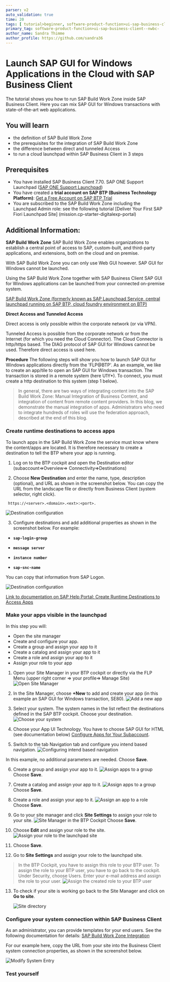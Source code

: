 ```yaml
---
parser: v2
auto_validation: true
time: 20
tags: [ tutorial>beginner, software-product-function>ui-sap-business-client--nwbc-]
primary_tag: software-product-function>ui-sap-business-client--nwbc-
author_name: Sandra Thimme
author_profile: https://github.com/sandra36
---
```


# Launch SAP GUI for Windows Applications in the Cloud with SAP Business Client
<!-- description --> The tutorial shows you how to run SAP Build Work Zone inside SAP Business Client. Here you can mix  SAP GUI for Windows transactions with state-of-the-art web applications.

## You will learn
- the definition of SAP Build Work Zone
- the prerequisites for the integration of SAP Build Work Zone
- the difference between direct and tunneled Access
- to run a cloud launchpad within SAP Business Client in 3 steps

## Prerequisites
- You have installed SAP Business Client 7.70. SAP ONE Support Launchpad ([SAP ONE Support Launchpad](https://launchpad.support.sap.com/#/softwarecenter/template/products/%20_APP=00200682500000001943&_EVENT=DISPHIER&HEADER=Y&FUNCTIONBAR=N&EVENT=TREE&NE=NAVIGATE&ENR=73554900100200012051&V=MAINT&TA=ACTUAL&PAGE=SEARCH/SAP%20BUSINESS%20CLIENT%207.70))
- You have created a **trial account on SAP BTP (Business Technology Platform)**:  [Get a Free Account on SAP BTP Trial](hcp-create-trial-account)
- You are subscribed to the SAP Build Work Zone including the Launchpad Admin role: see the following tutorial [Deliver Your First SAP Fiori Launchpad Site] (mission.cp-starter-digitalexp-portal)



## Additional Information:

**SAP Build Work Zone**
SAP Build Work Zone enables organizations to establish a central point of access to SAP, custom-built, and third-party applications, and extensions, both on the cloud and on premise.

With SAP Build Work Zone you can only use Web GUI however. SAP GUI for Windows cannot be launched.

Using the SAP Build Work Zone together with SAP Business Client SAP GUI for Windows applications can be launched from your connected on-premise system.

[SAP Build Work Zone (formerly known as SAP Launchpad Service, central launchpad running on SAP BTP, cloud foundry environment on BTP)](https://help.sap.com/docs/Launchpad_Service/8c8e1958338140699bd4811b37b82ece/fd79b232967545569d1ae4d8f691016b.html?locale=en-US)

**Direct Access and Tunneled Access**

Direct access is only possible within the corporate network (or via VPN).

Tunneled Access is possible from the corporate network or from the Internet (for which you need the Cloud Connector). The Cloud Connector is http/https based. The DIAG protocol of SAP GUI for Windows cannot be used. Therefore direct access is used here.

**Procedure**
The following steps will show you how to launch SAP GUI for Windows applications directly from the 'FLP@BTP'. As an example, we like to create an app/tile to open an SAP GUI for Windows transaction. The transaction is stored in a remote system (here U1Y*). To connect, you must create a http destination to this system (step 1 below).

>In general, there are two ways of integrating content into the
SAP Build Work Zone: Manual Integration of Business Content, and integration of content from remote content providers. In this blog, we demonstrate the manual integration of apps. Administrators who need to integrate hundreds of roles will use the federation approach, described at the end of this blog.


### Create runtime destinations to access apps
To launch apps in the SAP Build Work Zone the service must know where the content/apps are located. It is therefore necessary to create a destination to tell the BTP where your app is running.

1. Log on to the BTP cockpit and open the Destination editor (subaccount=>Overview=> Connectivity=>Destinations)


2. Choose **New Destination** and enter the name, type, description (optional), and URL as shown in the screenshot below. You can copy the URL from the landscape file or directly from Business Client (system selector, right click).

```
 https://<server>.<domain>.<ext>:<port>.

```


   ![Destination configuration](1.png)

 3. Configure destinations and add additional properties as shown in the screenshot below.
 For example:
-	**`sap-login-group`**

-	**`message server`**

-	**`instance number`**

- **`sap-snc-name`**

You can copy that information from SAP Logon.


   ![Destination configuration](2.png)

[Link to documentation on SAP Help Portal: Create Runtime Destinations to Access Apps](https://help.sap.com/viewer/8c8e1958338140699bd4811b37b82ece/Cloud/en-US/a57c27ce348241a89d56874bef9a7a07.html)


### Make your apps visible in the launchpad
In this step you will:

- Open the site manager
- Create and configure your app.
- Create a group and assign your app to it
- Create a catalog and assign your app to it
- Create a role and assign your app to it
- Assign your role to your app

1. Open your Site Manager in your BTP cockpit or directly via the FLP Menu (upper right corner => your profile=> Manage Site)
  ![Open Site Manager](3.png)

2. In the Site Manager, choose **+New** to add and create your app (in this example an SAP GUI for Windows transaction, SE80).
   ![Add a new app](5.png)

3. Select your system. The system names in the list reflect the destinations defined in the SAP BTP cockpit. Choose your destination.
  ![Choose your system](6.png)

4. Choose your App UI Technology. You have to choose SAP GUI for HTML (see documentation below) [Configure Apps for Your Subaccount](https://help.sap.com/viewer/8c8e1958338140699bd4811b37b82ece/Cloud/en-US/4ba745b26b0e4ca494d99b94a858551d.html).

5. Switch to the tab Navigation tab and configure you intend based navigation.  ![Configuring intend based navigation](7.png)

In this example, no additional parameters are needed.
Choose **Save**.

6. Create a group and assign your app to it.
  ![Assign apps to a group](8.png)
  Choose **Save**.

7. Create a catalog and assign your app to it.
    ![Assign apps to a group](Create_Catalog.png)
    Choose **Save**.

8. Create a role and assign your app to it.
        ![Assign an app to a role](9.png)
        Choose **Save**.

9. Go to your site manager and click **Site Settings** to assign your role to your site.
                ![Site Manager in the BTP Cockpit](10.png)
                Choose **Save**.

10. Choose **Edit** and assign your role to the site.
  ![Assign your role to the launchpad site](11.png)

11. Choose **Save**.

12. Go to **Site Settings** and assign your role to the launchpad site.

>In the BTP Cockpit, you have to assign this role to your BTP user.
To assign the role to your BTP user, you have to go back to the cockpit. Under Security, choose Users. Enter your e-mail address and assign the role to your user.
  ![Assign the created role to your BTP user](12.png)

13. To check if your site is working go back to the Site Manager and click on **Go to site**.

    ![Site directory](13.png)

### Configure your system connection within SAP Business Client

As an administrator, you can provide templates for your end users. See the following documentation for details: [SAP Build Work Zone Integration](https://help.sap.com/docs/SAP_BUSINESS_CLIENT/f526c7c14c074e7b9d18c4fd0c88c593/18a609d7b8fd471f8735f4fd81c00413.html?version=7.70.07&locale=en-US)

For our example here, copy the URL from your site into the Business Client system connection properties, as shown in the screenshot below.

  ![Modify System Entry](14.png)

### Test yourself
